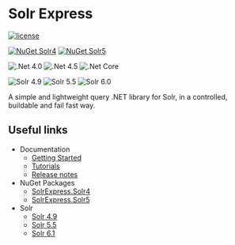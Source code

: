 # Solr Express

[![license](https://img.shields.io/github/license/mashape/apistatus.svg?style=flat-square)](https://github.com/solr-express/solr-express/blob/master/LICENSE)

[![NuGet Solr4](https://img.shields.io/nuget/v/SolrExpress.Solr4.svg?style=flat-square&label=nuget+SolrExpress.Solr4)](https://www.nuget.org/packages/SolrExpress.Solr4/)
[![NuGet Solr5](https://img.shields.io/nuget/v/SolrExpress.Solr5.svg?style=flat-square&label=nuget+SolrExpress.Solr5)](https://www.nuget.org/packages/SolrExpress.Solr5/)

![.Net 4.0](https://img.shields.io/badge/.Net_4.0-Full_Compatibility-green.svg?style=flat-square)
![.Net 4.5](https://img.shields.io/badge/.Net_4.5-Full_Compatibility-green.svg?style=flat-square)
![.Net Core](https://img.shields.io/badge/.Net_Core-Full_Compatibility-green.svg?style=flat-square)

![Solr 4.9](https://img.shields.io/badge/Solr_4.9-Full_Compatibility-green.svg?style=flat-square)
![Solr 5.5](https://img.shields.io/badge/Solr_5.5-Full_Compatibility-green.svg?style=flat-square)
![Solr 6.0](https://img.shields.io/badge/Solr_6.0-Features_created_in_Solr_5.x_works_well-orange.svg?style=flat-square)

A simple and lightweight query .NET library for Solr, in a controlled, buildable and fail fast way.

## Useful links

* Documentation
	* [Getting Started](/getting-started)
	* [Tutorials](/tutorials/)
	* [Release notes](/about/release-notes/)
* NuGet Packages
	* [SolrExpress.Solr4](https://www.nuget.org/packages/SolrExpress.Solr4/)
	* [SolrExpress.Solr5](https://www.nuget.org/packages/SolrExpress.Solr5/)
* Solr
	* [Solr 4.9](http://archive.apache.org/dist/lucene/solr/4.9.0)
	* [Solr 5.5](http://archive.apache.org/dist/lucene/solr/5.5.0)
	* [Solr 6.1](http://archive.apache.org/dist/lucene/solr/6.1.0)